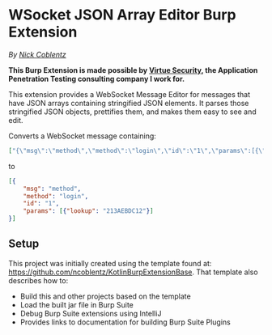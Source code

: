 # WSocket JSON Array Editor Burp Extension

_By [Nick Coblentz](https://www.linkedin.com/in/ncoblentz/)_

__This Burp Extension is made possible by [Virtue Security](https://www.virtuesecurity.com), the Application Penetration Testing consulting company I work for.__

This extension provides a WebSocket Message Editor for messages that have JSON arrays containing stringified JSON elements. It parses those stringified JSON objects, prettifies them, and makes them easy to see and edit.

Converts a WebSocket message containing:
```json
["{\"msg\":\"method\",\"method\":\"login\",\"id\":\"1\",\"params\":[{\"lookup\":\"213AEBDC12\"}]}"]
```

to
```json
[{
    "msg": "method",
    "method": "login",
    "id": "1",
    "params": [{"lookup": "213AEBDC12"}]
}]
```

## Setup

This project was initially created using the template found at: https://github.com/ncoblentz/KotlinBurpExtensionBase. That template also describes how to:
- Build this and other projects based on the template
- Load the built jar file in Burp Suite
- Debug Burp Suite extensions using IntelliJ
- Provides links to documentation for building Burp Suite Plugins